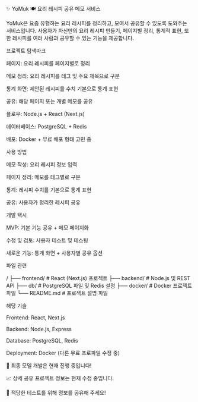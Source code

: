 ✨ YoMuk
🍽️ 요리 레시피 공유 메모 서비스

YoMuk은 요즘 유행하는 요리 레시피를 정리하고, 모여서 공유할 수 있도록 도와주는 서비스입니다. 사용자가 자신만의 요리 레시피 만들기, 페이지별 정리, 통계적 표현, 또한 레시피를 여러 사람과 공유할 수 있는 기능을 제공합니다.

프로젝트 탐색마크

페이지: 요리 레시피를 페이지별로 정리

메모 정리: 요리 레시피를 테그 및 주요 제목으로 구분

통계 화면: 제안된 레시피를 수치 기본으로 통계 표현

공유: 해당 페이지 또는 개별 메모를 공유

플로우: Node.js + React (Next.js)

데이터베이스: PostgreSQL + Redis

배포: Docker + 무료 배포 형태 고민 중

사용 방법

메모 작성: 요리 레시피 정보 입력

페이지 정리: 메모를 테그별로 구분

통계: 레시피 수치를 기본으로 통계 표현

공유: 사용자가 정리한 레시피 공유

개발 택시

MVP: 기본 기능 공유 + 메모 페이지화

수정 및 검토: 사용자 테스트 및 테스팅

새로운 기능: 통계 화면 + 사용자별 공유 옵션

파일 관련

/
├── frontend/       # React (Next.js) 프로젝트
├── backend/        # Node.js 및 REST API
├── db/             # PostgreSQL 파일 및 Redis 설정
├── docker/         # Docker 프로젝트 파일
└── README.md       # 프로젝트 설명 파일

해당 기술

Frontend: React, Next.js

Backend: Node.js, Express

Database: PostgreSQL, Redis

Deployment: Docker (다른 무료 프로파일 수정 중)

📢 최종 모델 개발은 현재 진행 중입니다!

📈 상세 공유 프로젝트 정보는 현재 수정 중입니다.

📡 적당한 테스트를 위해 정보를 공유해 주세요!
